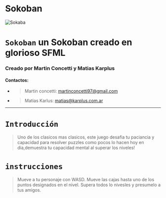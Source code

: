 # Sokoban
![Sokaba](sfml-test/res/README/Level-1.png)

# **`Sokoban`** un Sokoban creado en glorioso SFML

### Creado por Martin Concetti y Matias Karplus
#### Contactos: 
* >Martin concetti: martinconcetti97@gmail.com
* >Matias Karlus: matias@karplus.com.ar

---
# `Introducción`
> Uno de los clasicos mas clasicos, este juego desafia tu paciancia y capacidad para resolver puzzles como pocos lo hacen hoy en dia,demuestra tu capacidad mental al superar los niveles!

# `instrucciones`
>Mueve a tu personaje con WASD.
>Mueve las cajas hasta uno de los puntos designados en el nivel.
>Supera todos lo nivesles y presumelo a tus amigos.
